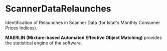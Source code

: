 # ScannerDataRelaunches
Identification of Relaunches in Scanner Data (for Istat's Monthly Consumer Prices Indices).

**MAERLIN (Mixture-based Automated Effective Object Matching)** provides the statistical engine of the software.
